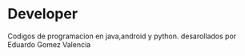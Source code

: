 Developer
=========

Codigos de programacion en java,android y python. desarollados por Eduardo Gomez Valencia
